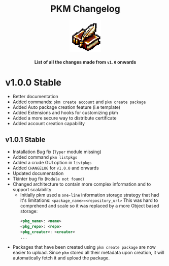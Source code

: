 <div align="center">
  <h1>PKM Changelog</h1>
  <img src="docs/icon.png" width="100px"/>
  <h4>List of all the changes made from <code>v1.0</code> onwards</h4>
  <p align="center">
</div>

# v1.0.0 Stable

* Better documentation
* Added commands: `pkm create account` and `pkm create package`
* Added Auto package creation feature (i.e template)
* Added Extensions and hooks for customizing pkm
* Added a more secure way to distribute certificate
* Added account creation capability

## v1.0.1 Stable

* Installation Bug fix (`Typer` module missing)
* Added command `pkm listpkgs`
* Added a crude GUI option in `listpkgs`
* Added `CHANGELOG` for `v1.0.0` and onwards
* Updated documentation
* Tkinter bug fix (`Module not found`)
* Changed architecture to contain more complex information and to support scalability
  * Initially pkm used a `one-line` information storage strategy that had it's limitations:
    ``<package_name>=<repository_url>``
    This was hard to comprehend and scale so it was replaced by a more Object based storage:
    ```xml
    <pkg_name>: <name>
    <pkg_repo>: <repo>
    <pkg_creator>: <creator>
    ...
    ```
* Packages that have been created using `pkm create package` are now easier to upload. Since `pkm` stored
  all their metadata upon creation, it will automatically fetch it and upload the package.
